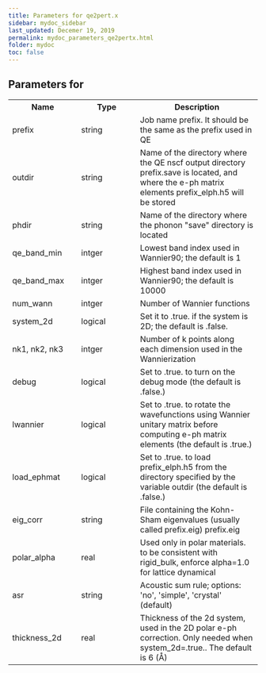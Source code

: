 ```yaml
---
title: Parameters for qe2pert.x 
sidebar: mydoc_sidebar
last_updated: Decemer 19, 2019
permalink: mydoc_parameters_qe2pertx.html
folder: mydoc
toc: false
---
```

## Parameters for 


<html>
<body>


<table style="width=600">
<!--<table style="text-align:center" width=600>-->
  <col width="150">
  <col width="150">
  <col width="300">

<tr>
    <th>Name</th>
    <th>Type</th>
    <th>Description</th>
  </tr>

  <tr>
      <td>prefix</td>
      <td>string</td>
      <td>Job name prefix. It should be the same as the prefix used in QE</td>
  </tr>
  <tr>
      <td>outdir</td>
      <td>string</td>
      <td>Name of the directory where the QE nscf output directory prefix.save is located, and where the e-ph matrix elements prefix_elph.h5 will be stored</td>
  </tr>
  <tr>
      <td>phdir</td>
      <td>string</td>
      <td>Name of the directory where the phonon "save" directory is located</td>
  </tr>
  <tr>
      <td>qe_band_min</td>
      <td>intger</td>
      <td>Lowest band index used in Wannier90; the default is 1</td>
  </tr>
  <tr>
      <td>qe_band_max</td>
      <td>intger</td>
      <td>Highest band index used in Wannier90; the default is 10000</td>
  </tr>
  <tr>
      <td>num_wann</td>
      <td>intger</td>
      <td>Number of Wannier functions</td>
  </tr>
  <tr>
      <td>system_2d</td>
      <td>logical</td>
      <td>Set it to .true. if the system is 2D; the default is .false.</td>
  </tr>
  <tr>
      <td>nk1, nk2, nk3</td>
      <td>intger</td>
      <td>Number of k points along each dimension used in the Wannierization</td>
  </tr>
  <tr>
      <td>debug</td>
      <td>logical</td>
      <td>Set to .true. to turn on the debug mode (the default is .false.)</td>
  </tr>
  <tr>
      <td>lwannier</td>
      <td>logical</td>
      <td>Set to .true. to rotate the wavefunctions using Wannier unitary matrix before computing e-ph matrix elements (the default is .true.)</td>
  </tr>  
  <tr>
      <td>load_ephmat</td>
      <td>logical</td>
      <td>Set to .true. to load prefix_elph.h5 from the directory specified by the variable outdir (the default is .false.)</td>
  </tr>
  <tr>
      <td>eig_corr</td>
      <td>string</td>
      <td>File containing the Kohn-Sham eigenvalues (usually called prefix.eig) prefix.eig</td>
  </tr>  
  <tr>
      <td>polar_alpha</td>
      <td>real</td>
      <td>Used only in polar materials. to be consistent with rigid_bulk, enforce alpha=1.0 for lattice dynamical</td>
  </tr>  
  <tr>
      <td>asr</td>
      <td>string</td>
      <td>Acoustic sum rule; options: 'no', 'simple', 'crystal' (default)</td>
  </tr>
  <tr>
      <td>thickness_2d</td>
      <td>real</td>
      <td>Thickness of the 2d system, used in the 2D polar e-ph correction. Only needed when system_2d=.true.. The default is 6 (Å)</td>
  </tr>
</table>

</body>
</html>

